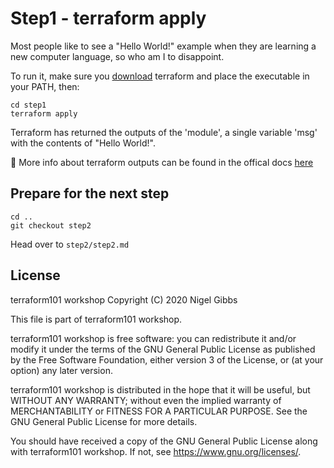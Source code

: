 # Step1 - terraform apply

Most people like to see a "Hello World!" example when they are learning a new computer language, so who am I to disappoint.

To run it, make sure you [download](https://www.terraform.io/downloads.html) terraform and place the executable in your PATH, then:

    cd step1
    terraform apply

Terraform has returned the outputs of the 'module', a single variable 'msg' with the contents of "Hello World!".

:pencil: More info about terraform outputs can be found in the offical docs [here](https://www.terraform.io/docs/configuration/outputs.html)

## Prepare for the next step

    cd ..
    git checkout step2

Head over to `step2/step2.md`

## License

terraform101 workshop
Copyright (C) 2020 Nigel Gibbs

This file is part of terraform101 workshop.

terraform101 workshop is free software: you can redistribute it and/or modify
it under the terms of the GNU General Public License as published by
the Free Software Foundation, either version 3 of the License, or
(at your option) any later version.

terraform101 workshop is distributed in the hope that it will be useful,
but WITHOUT ANY WARRANTY; without even the implied warranty of
MERCHANTABILITY or FITNESS FOR A PARTICULAR PURPOSE.  See the
GNU General Public License for more details.

You should have received a copy of the GNU General Public License
along with terraform101 workshop.  If not, see <https://www.gnu.org/licenses/>.

